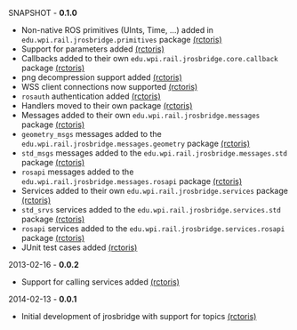 SNAPSHOT - **0.1.0**
 * Non-native ROS primitives (UInts, Time, ...) added in `edu.wpi.rail.jrosbridge.primitives` package [(rctoris)](https://github.com/rctoris/)
 * Support for parameters added [(rctoris)](https://github.com/rctoris/)
 * Callbacks added to their own `edu.wpi.rail.jrosbridge.core.callback` package [(rctoris)](https://github.com/rctoris/)
 * png decompression support added [(rctoris)](https://github.com/rctoris/)
 * WSS client connections now supported [(rctoris)](https://github.com/rctoris/)
 * `rosauth` authentication added [(rctoris)](https://github.com/rctoris/)
 * Handlers moved to their own package [(rctoris)](https://github.com/rctoris/)
 * Messages added to their own `edu.wpi.rail.jrosbridge.messages` package [(rctoris)](https://github.com/rctoris/)
 * `geometry_msgs` messages added to the `edu.wpi.rail.jrosbridge.messages.geometry` package [(rctoris)](https://github.com/rctoris/)
 * `std_msgs` messages added to the `edu.wpi.rail.jrosbridge.messages.std` package [(rctoris)](https://github.com/rctoris/)
 * `rosapi` messages added to the `edu.wpi.rail.jrosbridge.messages.rosapi` package [(rctoris)](https://github.com/rctoris/)
 * Services added to their own `edu.wpi.rail.jrosbridge.services` package [(rctoris)](https://github.com/rctoris/)
 * `std_srvs` services added to the `edu.wpi.rail.jrosbridge.services.std` package [(rctoris)](https://github.com/rctoris/)
 * `rosapi` services added to the `edu.wpi.rail.jrosbridge.services.rosapi` package [(rctoris)](https://github.com/rctoris/)
 * JUnit test cases added [(rctoris)](https://github.com/rctoris/)

2013-02-16 - **0.0.2**
 * Support for calling services added [(rctoris)](https://github.com/rctoris/)

2014-02-13 - **0.0.1**
 * Initial development of jrosbridge with support for topics [(rctoris)](https://github.com/rctoris/)
